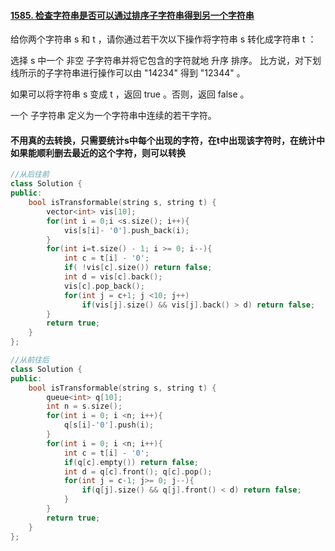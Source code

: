 #### [1585. 检查字符串是否可以通过排序子字符串得到另一个字符串](https://leetcode-cn.com/problems/check-if-string-is-transformable-with-substring-sort-operations/)

给你两个字符串 s 和 t ，请你通过若干次以下操作将字符串 s 转化成字符串 t ：

选择 s 中一个 非空 子字符串并将它包含的字符就地 升序 排序。
比方说，对下划线所示的子字符串进行操作可以由 "14234" 得到 "12344" 。

如果可以将字符串 s 变成 t ，返回 true 。否则，返回 false 。

一个 子字符串 定义为一个字符串中连续的若干字符。

#### 不用真的去转换，只需要统计s中每个出现的字符，在t中出现该字符时，在统计中如果能顺利删去最近的这个字符，则可以转换

```cpp
//从后往前
class Solution {
public:
    bool isTransformable(string s, string t) {
        vector<int> vis[10];
        for(int i = 0;i <s.size(); i++){
            vis[s[i]- '0'].push_back(i);
        }
        for(int i=t.size() - 1; i >= 0; i--){
            int c = t[i] - '0';
            if( !vis[c].size()) return false;
            int d = vis[c].back();
            vis[c].pop_back();
            for(int j = c+1; j <10; j++)
                if(vis[j].size() && vis[j].back() > d) return false;
        }
        return true;
    }
};

//从前往后
class Solution {
public:
    bool isTransformable(string s, string t) {
        queue<int> q[10];
        int n = s.size();
        for(int i = 0; i <n; i++){
            q[s[i]-'0'].push(i);
        }
        for(int i = 0; i <n; i++){
            int c = t[i] - '0';
            if(q[c].empty()) return false;
            int d = q[c].front(); q[c].pop();
            for(int j = c-1; j>= 0; j--){
                if(q[j].size() && q[j].front() < d) return false;
            }
        }
        return true;
    }
};
```



